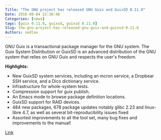 ```yaml
---
Title: "The GNU project has released GNU Guix and GuixSD 0.11.0"
Date: 2016-08-04 22:30:48
Categories: [news]
tags: [guix 0.11.0, guixsd, guixsd 0.11.0]
Slug: the-gnu-project-has-released-gnu-guix-and-guixsd-0-11-0
Authors: sedlav
---
```


GNU Guix is a transactional package manager for the GNU system. The Guix System Distribution or GuixSD is an advanced distribution of the GNU system that relies on GNU Guix and respects the user's freedom.

**Highlights:**

* New GuixSD system services, including an mcron service, a Dropbear SSH service, and a Dico dictionary service.
* Infrastructure for whole-system tests.
* Compression support for guix publish.
* An Emacs mode to browse package definition locations.
* GuixSD support for RAID devices.
* 484 new packages, 678 package updates notably glibc 2.23 and linux-libre 4.7, as well as several bit-reproducibility issues fixed
* Assorted improvements to all the tool set, many bug fixes and improvements to the manual!

[Link](http://savannah.gnu.org/forum/forum.php?forum_id=8635)
